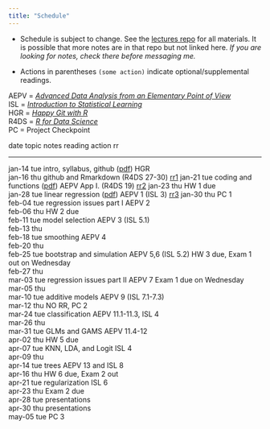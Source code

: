 ```yaml
---
title: "Schedule"
---
```





* Schedule is subject to change. See the [lectures repo](https://github.com/stats-432sp2018/lectures) for all materials. It is possible that more notes are in that repo but not linked here. _If you are looking for notes, check there before messaging me._  

* Actions in parentheses `(some action)` indicate optional/supplemental readings.

AEPV = [_Advanced Data Analysis from an Elementary Point of View_](http://www.stat.cmu.edu/~cshalizi/ADAfaEPoV/ADAfaEPoV.pdf)  
ISL = [_Introduction to Statistical Learning_](http://www-bcf.usc.edu/~gareth/ISL/)  
HGR = [_Happy Git with R_](http://happygitwithr.com/)  
R4DS = [_R for Data Science_](http://r4ds.had.co.nz)  
PC = Project Checkpoint


date         topic                       notes                                                                                           reading                 action                              rr                                                     
-----------  --------------------------  ----------------------------------------------------------------------------------------------  ----------------------  ----------------------------------  -------------------------------------------------------
jan-14 tue   intro, syllabus, github     (<a href=https://raw.githubusercontent.com/stats-432sp2020/lectures/master/lec01.pdf>pdf</a>)   HGR                                                                                                                
jan-16 thu   github and Rmarkdown                                                                                                        (R4DS 27-30)                                                <a href=https://github.com/stats-432sp2020/ic1>rr1</a> 
jan-21 tue   coding and functions        (<a href=https://raw.githubusercontent.com/stats-432sp2020/lectures/master/lec02.pdf>pdf</a>)   AEPV App I. (R4DS 19)                                       <a href=https://github.com/stats-432sp2020/rr2>rr2</a> 
jan-23 thu                                                                                                                                                       HW 1 due                                                                                   
jan-28 tue   linear regression           (<a href=https://raw.githubusercontent.com/stats-432sp2020/lectures/master/lec03.pdf>pdf</a>)   AEPV 1 (ISL 3)                                              <a href=https://github.com/stats-432sp2020/rr3>rr3</a> 
jan-30 thu                                                                                                                                                       PC 1                                                                                       
feb-04 tue   regression issues part I                                                                                                    AEPV 2                                                                                                             
feb-06 thu                                                                                                                                                       HW 2 due                                                                                   
feb-11 tue   model selection                                                                                                             AEPV 3 (ISL 5.1)                                                                                                   
feb-13 thu                                                                                                                                                                                                                                                  
feb-18 tue   smoothing                                                                                                                   AEPV 4                                                                                                             
feb-20 thu                                                                                                                                                                                                                                                  
feb-25 tue   bootstrap and simulation                                                                                                    AEPV 5,6 (ISL 5.2)      HW 3 due, Exam 1 out on Wednesday                                                          
feb-27 thu                                                                                                                                                                                                                                                  
mar-03 tue   regression issues part II                                                                                                   AEPV 7                  Exam 1 due on Wednesday                                                                    
mar-05 thu                                                                                                                                                                                                                                                  
mar-10 tue   additive models                                                                                                             AEPV 9 (ISL 7.1-7.3)                                                                                               
mar-12 thu                                                                                                                                                       NO RR, PC 2                                                                                
mar-24 tue   classification                                                                                                              AEPV 11.1-11.3, ISL 4                                                                                              
mar-26 thu                                                                                                                                                                                                                                                  
mar-31 tue   GLMs and GAMS                                                                                                               AEPV 11.4-12                                                                                                       
apr-02 thu                                                                                                                                                       HW 5 due                                                                                   
apr-07 tue   KNN, LDA, and Logit                                                                                                         ISL 4                                                                                                              
apr-09 thu                                                                                                                                                                                                                                                  
apr-14 tue   trees                                                                                                                       AEPV 13 and ISL 8                                                                                                  
apr-16 thu                                                                                                                                                       HW 6 due, Exam 2 out                                                                       
apr-21 tue   regularization                                                                                                              ISL 6                                                                                                              
apr-23 thu                                                                                                                                                       Exam 2 due                                                                                 
apr-28 tue                                                                                                                                                       presentations                                                                              
apr-30 thu                                                                                                                                                       presentations                                                                              
may-05 tue                                                                                                                                                       PC 3                                                                                       
